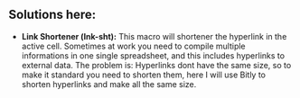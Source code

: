 ## Solutions here:

- **Link Shortener (lnk-sht):**
  This macro will shortener the hyperlink in the active cell. Sometimes at work you need to compile multiple informations in one  single spreadsheet, and this includes hyperlinks to external data. The  problem is: Hyperlinks dont have the same size, so to make it standard  you need to shorten them, here I will use Bitly to shorten hyperlinks  and make all the same size. 			